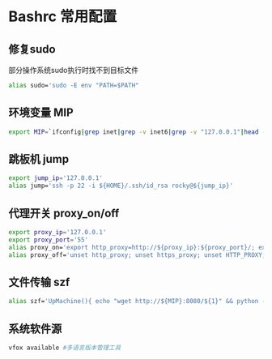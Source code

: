 # Bashrc 常用配置

## 修复sudo
部分操作系统sudo执行时找不到目标文件
```bash
alias sudo='sudo -E env "PATH=$PATH"
```

## 环境变量 MIP
```bash
export MIP=`ifconfig|grep inet|grep -v inet6|grep -v "127.0.0.1"|head -n 1|awk '{print $2}'`
```

## 跳板机 jump
```bash
export jump_ip='127.0.0.1'
alias jump='ssh -p 22 -i ${HOME}/.ssh/id_rsa rocky@${jump_ip}'
```

## 代理开关 proxy_on/off
```bash
export proxy_ip='127.0.0.1'
export proxy_port='55'
alias proxy_on='export http_proxy=http://${proxy_ip}:${proxy_port}/; export https_proxy=http://${proxy_ip}:${proxy_port}/; export HTTP_PROXY=http://${proxy_ip}:${proxy_port}/; export HTTPS_PROXY=http://${proxy_ip}:${proxy_port}/'
alias proxy_off='unset http_proxy; unset https_proxy; unset HTTP_PROXY; unset HTTPS_PROXY'
```

## 文件传输 szf
```bash
alias szf='UpMachine(){ echo "wget http://${MIP}:8080/${1}" && python -m SimpleHTTPServer 8080;};UpMachine'
```

## 系统软件源
```bash
vfox available #多语言版本管理工具
```